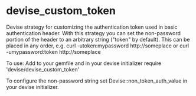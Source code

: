 devise_custom_token
===================

Devise strategy for customizing the authentication token used in basic authentication header.  With this strategy you can set the non-password portion of the header to an arbitrary string ("token" by default).  This can be placed in any order, e.g. curl -utoken:mypassword http://someplace or curl -umypassword:token http://someplace

To use: Add to your gemfile and in your devise initializer require 'devise/devise_custom_token'

To configure the non-password string set Devise::non_token_auth_value in your devise initializer.
